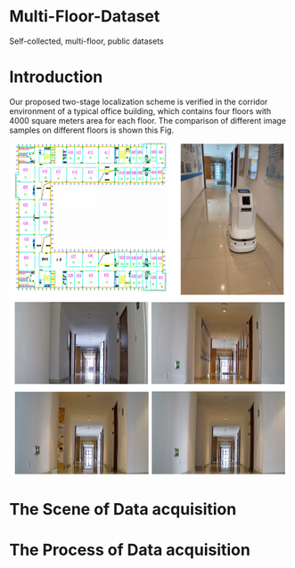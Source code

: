 # Multi-Floor-Dataset
Self-collected, multi-floor, public datasets

# Introduction

Our proposed two-stage localization scheme is verified in the corridor environment of a typical office building, which contains four floors with 4000 square meters area for each floor. The comparison of different image samples on different floors is shown this Fig.

<img src="https://github.com/wangyu0423/Multi-Floor-Dataset/blob/main/Environment.png" width="500" height="600" alt="Environment">


# The Scene of Data acquisition


# The Process of Data acquisition
